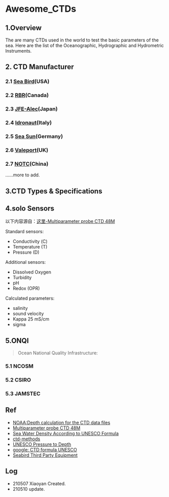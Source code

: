 # Awesome_CTDs
## 1.Overview

The are many CTDs used in the world to test the basic parameters of the sea. Here are the list of the Oceanographic, Hydrographic and Hydrometric Instruments.

## 2. CTD Manufacturer
### 2.1 [Sea Bird](https://www.seabird.com/)(USA)

### 2.2 [RBR](https://rbr-global.com/)(Canada)

### 2.3 [JFE-Alec](https://www.jfe-advantech.co.jp/eng/ocean/)(Japan)

### 2.4 [Idronaut](https://www.idronaut.it/)(Italy)

### 2.5 [Sea Sun](https://www.sea-sun-tech.com/)(Germany)

### 2.6 [Valeport](https://www.valeport.co.uk/products/)(UK)

### 2.7 [NOTC](http://www.notcsoa.org.cn/cn/index/show/3043)(China)

……more to add.

## 3.CTD Types & Specifications



## 4.solo Sensors

以下内容源自：[这里-Multiparameter probe CTD 48M](https://www.sea-sun-tech.com/product/multiparameter-probe-ctd-48-memory/#detail)

Standard sensors:

- Conductivity (С)
- Temperature (T)
- Pressure (D)

Additional sensors:

- Dissolved Oxygen
- Turbidity
- pH
- Redox (OPR)

Calculated parameters:

- salinity
- sound velocity
- Kappa 25 mS/cm
- sigma

## 5.ONQI

> Ocean National Quality Infrastructure:

### 5.1 NCOSM

### 5.2 CSIRO

### 5.3 JAMSTEC





## Ref

- [NOAA:Depth calculation for the CTD data files](https://www.nodc.noaa.gov/archive/arc0022/0001155/1.1/data/0-data/docs/common/depthCTD-calculated.htm)
- [Multiparameter probe CTD 48M](https://www.sea-sun-tech.com/product/multiparameter-probe-ctd-48-memory/#detail)
- [Sea Water Density According to UNESCO Formula](https://link.springer.com/content/pdf/bbm%3A978-3-319-18908-6%2F1.pdf)
- [ctd-methods](https://calcofi.org/about-calcofi/methods/119-ctd-methods.html)
- [UNESCO Pressure to Depth](https://www.navlab.net/Publications/From_Pressure_to_Depth_-_Estimation_of_underwater_vertical_position.pdf)
- [google: CTD formula UNESCO](https://www.google.com/search?q=UNESCO+formulae+CTD&newwindow=1&safe=strict&sxsrf=ALeKk011VhZo7GQW26tHxEuH5vPLO-8Xtg%3A1620618634954&ei=iq2YYJ70ONbT-wSRyKWoCg&oq=UNESCO+formulae+CTD&gs_lcp=Cgdnd3Mtd2l6EANQ3owUWN6MFGCpnBRoAHAAeACAAY8CiAHwA5IBAzItMpgBAKABAqABAaoBB2d3cy13aXrAAQE&sclient=gws-wiz&ved=0ahUKEwie4bTwmr7wAhXW6Z4KHRFkCaUQ4dUDCA8&uact=5)
- [Seabird Third Party Equipment](https://www.seabird.com/products/third-party-equipment)

## Log

- 210507 Xiaoyan Created.
- 210510 update.

